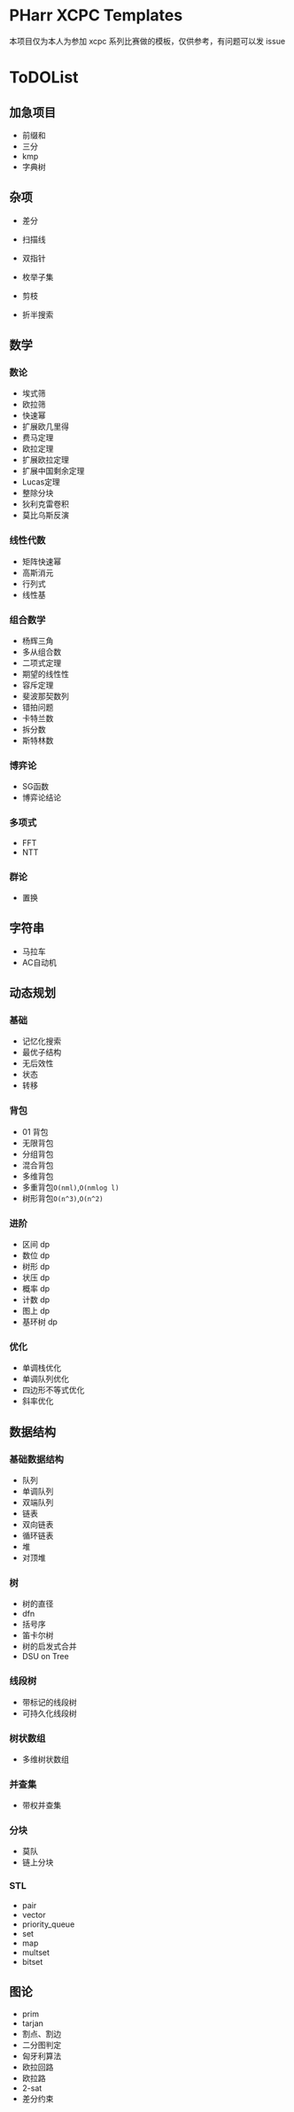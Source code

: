 # PHarr XCPC Templates
本项目仅为本人为参加 xcpc 系列比赛做的模板，仅供参考，有问题可以发 issue

# ToDOList

## 加急项目

-  前缀和
-  三分
-  kmp
-  字典树



## 杂项

-  差分
-  扫描线
-  双指针

-  枚举子集
-  剪枝
-  折半搜索

## 数学

### 数论

-  埃式筛
-  欧拉筛
-  快速幂
-  扩展欧几里得
-  费马定理
-  欧拉定理
-  扩展欧拉定理
-  扩展中国剩余定理
-  Lucas定理
-  整除分块
-  狄利克雷卷积
-  莫比乌斯反演

### 线性代数

-  矩阵快速幂
-  高斯消元
-  行列式
-  线性基

### 组合数学

-  杨辉三角
-  多从组合数
-  二项式定理
-  期望的线性性
-  容斥定理
-  斐波那契数列
-  错拍问题
-  卡特兰数
-  拆分数
-  斯特林数

### 博弈论

-  SG函数
-  博弈论结论

### 多项式

-  FFT
-  NTT

### 群论

-  置换

## 字符串

-  马拉车
-  AC自动机

## 动态规划

### 基础

-  记忆化搜索
-  最优子结构
-  无后效性
-  状态
-  转移

### 背包

-  01 背包
-  无限背包
-  分组背包
-  混合背包
-  多维背包
-  多重背包`O(nml)`,`O(nmlog l)`
-  树形背包`O(n^3)`,`O(n^2)`

### 进阶

-  区间 dp
-  数位 dp
-  树形 dp
-  状压 dp
-  概率 dp
-  计数 dp
-  图上 dp
-  基环树 dp

### 优化

-  单调栈优化
-  单调队列优化
-  四边形不等式优化
-  斜率优化

## 数据结构

### 基础数据结构

-    队列
-    单调队列
-    双端队列
-    链表
-    双向链表
-    循环链表
-    堆
-    对顶堆

### 树

-    树的直径
-    dfn
-    括号序
-    笛卡尔树
-    树的启发式合并
-    DSU on Tree

### 线段树

-    带标记的线段树
-    可持久化线段树

### 树状数组
-    多维树状数组

### 并查集

- 带权并查集

### 分块

-    莫队
-    链上分块

### STL

-    pair
-    vector
-    priority_queue
-    set
-    map
-    multset
-    bitset

## 图论

- prim
- tarjan
- 割点、割边
- 二分图判定
- 匈牙利算法
- 欧拉回路
- 欧拉路
- 2-sat
- 差分约束